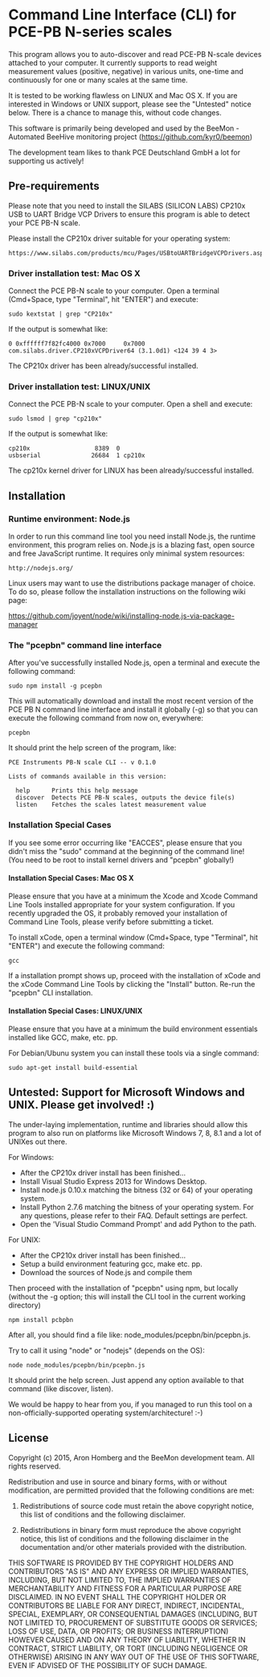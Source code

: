 # Command Line Interface (CLI) for PCE-PB N-series scales

This program allows you to auto-discover and read PCE-PB N-scale 
devices attached to your computer. It currently supports to read
weight measurement values (positive, negative) in various units,
one-time and continuously for one or many scales at the same time.

It is tested to be working flawless on LINUX and Mac OS X. If you
are interested in Windows or UNIX support, please see the "Untested" notice
below. There is a chance to manage this, without code changes.

This software is primarily being developed and used by the 
BeeMon - Automated BeeHive monitoring project (https://github.com/kyr0/beemon)

The development team likes to thank PCE Deutschland GmbH a lot 
for supporting us actively!

## Pre-requirements

Please note that you need to install the SILABS (SILICON LABS) CP210x 
USB to UART Bridge VCP Drivers to ensure this program is able to detect 
your PCE PB-N scale.

Please install the CP210x driver suitable for your operating system:

    https://www.silabs.com/products/mcu/Pages/USBtoUARTBridgeVCPDrivers.aspx

### Driver installation test: Mac OS X

Connect the PCE PB-N scale to your computer.
Open a terminal (Cmd+Space, type "Terminal", hit "ENTER") and execute: 

    sudo kextstat | grep "CP210x"

If the output is somewhat like:

    0 0xffffff7f82fc4000 0x7000     0x7000     com.silabs.driver.CP210xVCPDriver64 (3.1.0d1) <124 39 4 3>
    
The CP210x driver has been already/successful installed.
    
### Driver installation test: LINUX/UNIX
   
Connect the PCE PB-N scale to your computer.
Open a shell and execute:

    sudo lsmod | grep "cp210x"
   
If the output is somewhat like:

    cp210x                  8389  0
    usbserial              26684  1 cp210x

The cp210x kernel driver for LINUX has been already/successful installed.
    
## Installation

### Runtime environment: Node.js
    
In order to run this command line tool you need install Node.js, 
the runtime environment, this program relies on. Node.js is a 
blazing fast, open source and free JavaScript runtime. 
It requires only minimal system resources:

    http://nodejs.org/
    
Linux users may want to use the distributions package manager 
of choice. To do so, please follow the installation instructions
on the following wiki page:

   https://github.com/joyent/node/wiki/installing-node.js-via-package-manager
   
### The "pcepbn" command line interface
    
After you've successfully installed Node.js, open a terminal
and execute the following command:

    sudo npm install -g pcepbn
    
This will automatically download and install the most recent version
of the PCE PB N command line interface and install it globally (-g)
so that you can execute the following command from now on, everywhere:

    pcepbn
    
It should print the help screen of the program, like:
    
    PCE Instruments PB-N scale CLI -- v 0.1.0
    
    Lists of commands available in this version:
    
      help      Prints this help message
      discover  Detects PCE PB-N scales, outputs the device file(s)
      listen    Fetches the scales latest measurement value
    
    
### Installation Special Cases

If you see some error occurring like "EACCES", please ensure that
you didn't miss the "sudo" command at the beginning of the command line!
(You need to be root to install kernel drivers and "pcepbn" globally!)
    
#### Installation Special Cases: Mac OS X 
    
Please ensure that you have at a minimum the Xcode and Xcode Command Line Tools 
installed appropriate for your system configuration. If you recently 
upgraded the OS, it probably removed your installation of Command Line Tools, 
please verify before submitting a ticket.

To install xCode, open a terminal window (Cmd+Space, type "Terminal", hit "ENTER")
and execute the following command:

    gcc
    
If a installation prompt shows up, proceed with the installation of xCode and 
the xCode Command Line Tools by clicking the "Install" button. Re-run the 
"pcepbn" CLI installation.

#### Installation Special Cases: LINUX/UNIX

Please ensure that you have at a minimum the build environment essentials installed
like GCC, make, etc. pp. 

For Debian/Ubunu system you can install these tools via a single command:

    sudo apt-get install build-essential

## Untested: Support for Microsoft Windows and UNIX. Please get involved! :)

The under-laying implementation, runtime and libraries should allow
this program to also run on platforms like Microsoft Windows 7, 8, 8.1
and a lot of UNIXes out there.

For Windows:

- After the CP210x driver install has been finished...
- Install Visual Studio Express 2013 for Windows Desktop.
- Install node.js 0.10.x matching the bitness (32 or 64) of your operating system.
- Install Python 2.7.6 matching the bitness of your operating system. 
  For any questions, please refer to their FAQ. Default settings are perfect.
- Open the 'Visual Studio Command Prompt' and add Python to the path.

For UNIX:

- After the CP210x driver install has been finished...
- Setup a build environment featuring gcc, make etc. pp.
- Download the sources of Node.js and compile them

Then proceed with the installation of "pcepbn" using npm,
but locally (without the -g option; this will install the CLI
tool in the current working directory)

    npm install pcbpbn
     
After all, you should find a file like: node_modules/pcepbn/bin/pcepbn.js.

Try to call it using "node" or "nodejs" (depends on the OS):

    node node_modules/pcepbn/bin/pcepbn.js
    
It should print the help screen. 
Just append any option available to that command (like discover, listen).

We would be happy to hear from you, if you managed to run this
tool on a non-officially-supported operating system/architecture! :-)

## License

Copyright (c) 2015, Aron Homberg and the BeeMon development team.
All rights reserved.

Redistribution and use in source and binary forms, with or without modification, are permitted provided that the following conditions are met:

1. Redistributions of source code must retain the above copyright notice, this list of conditions and the following disclaimer.

2. Redistributions in binary form must reproduce the above copyright notice, this list of conditions and the following disclaimer in the documentation and/or other materials provided with the distribution.

THIS SOFTWARE IS PROVIDED BY THE COPYRIGHT HOLDERS AND CONTRIBUTORS "AS IS" AND ANY EXPRESS OR IMPLIED WARRANTIES, INCLUDING, BUT NOT LIMITED TO, THE IMPLIED WARRANTIES OF MERCHANTABILITY AND FITNESS FOR A PARTICULAR PURPOSE ARE DISCLAIMED. IN NO EVENT SHALL THE COPYRIGHT HOLDER OR CONTRIBUTORS BE LIABLE FOR ANY DIRECT, INDIRECT, INCIDENTAL, SPECIAL, EXEMPLARY, OR CONSEQUENTIAL DAMAGES (INCLUDING, BUT NOT LIMITED TO, PROCUREMENT OF SUBSTITUTE GOODS OR SERVICES; LOSS OF USE, DATA, OR PROFITS; OR BUSINESS INTERRUPTION) HOWEVER CAUSED AND ON ANY THEORY OF LIABILITY, WHETHER IN CONTRACT, STRICT LIABILITY, OR TORT (INCLUDING NEGLIGENCE OR OTHERWISE) ARISING IN ANY WAY OUT OF THE USE OF THIS SOFTWARE, EVEN IF ADVISED OF THE POSSIBILITY OF SUCH DAMAGE.